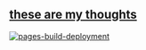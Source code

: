 ## [these are my thoughts](https://jacobjmarks.github.io)

[![pages-build-deployment](https://github.com/jacobjmarks/jacobjmarks.github.io/actions/workflows/pages/pages-build-deployment/badge.svg)](https://github.com/jacobjmarks/jacobjmarks.github.io/actions/workflows/pages/pages-build-deployment)
